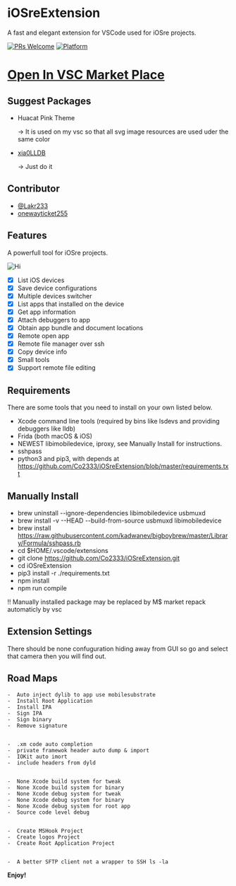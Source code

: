 # iOSreExtension

A fast and elegant extension for VSCode used for iOSre projects.

[![PRs Welcome](https://img.shields.io/badge/PRs-welcome-brightgreen.svg)](https://github.com/Co2333/iOSreExtension/pulls)
[![Platform](https://img.shields.io/badge/Platform-%20macOS%20-brightgreen.svg)](https://github.com/Co2333/iOSreExtension/projects/1)


# [Open In VSC Market Place](https://marketplace.visualstudio.com/items?itemName=Lakr233.wikiqaqiosre)

## Suggest Packages

- Huacat Pink Theme

    -> It is used on my vsc so that all svg image resources are used uder the same color

- [xia0LLDB](https://github.com/4ch12dy/xia0LLDB)

    -> Just do it

## Contributor

- [@Lakr233](https://twitter.com/Lakr233)
- [onewayticket255](https://github.com/onewayticket255)

## Features

A powerfull tool for iOSre projects.

![Hi](https://github.com/Co2333/iOSreExtension/raw/master/images/main.png)

- [x] List iOS devices
- [x] Save device configurations
- [x] Multiple devices switcher
- [x] List apps that installed on the device
- [x] Get app information
- [x] Attach debuggers to app
- [x] Obtain app bundle and document locations
- [x] Remote open app
- [x] Remote file manager over ssh
- [x] Copy device info
- [x] Small tools 
- [x] Support remote file editing 

## Requirements

There are some tools that you need to install on your own listed below.

- Xcode command line tools (required by bins like lsdevs and providing debuggers like lldb)
- Frida (both macOS & iOS)
- NEWEST libimobiledevice, iproxy, see Manually Install for instructions.
- sshpass
- python3 and pip3, with depends at https://github.com/Co2333/iOSreExtension/blob/master/requirements.txt

## Manually Install

- brew uninstall --ignore-dependencies libimobiledevice usbmuxd
- brew install -v --HEAD --build-from-source usbmuxd libimobiledevice
- brew install https://raw.githubusercontent.com/kadwanev/bigboybrew/master/Library/Formula/sshpass.rb
- cd $HOME/.vscode/extensions
- git clone https://github.com/Co2333/iOSreExtension.git
- cd iOSreExtension
- pip3 install -r ./requirements.txt
- npm install
- npm run compile

!! Manually installed package may be replaced by M$ market repack automaticly by vsc

## Extension Settings

There should be none confuguration hiding away from GUI so go and select that camera then you will find out.

## Road Maps

```
-  Auto inject dylib to app use mobilesubstrate 
-  Install Root Application
-  Install IPA
-  Sign IPA
-  Sign binary
-  Remove signature
  
  
-  .xm code auto completion
-  private framewok header auto dump & import
-  IOKit auto imort
-  include headers from dyld
  
  
-  None Xcode build system for tweak
-  None Xcode build system for binary
-  None Xcode debug system for tweak
-  None Xcode debug system for binary
-  None Xcode debug system for root app
-  Source code level debug
  
  
-  Create MSHook Project
-  Create logos Project
-  Create Root Application Project
  
  
-  A better SFTP client not a wrapper to SSH ls -la
```
  
**Enjoy!**
